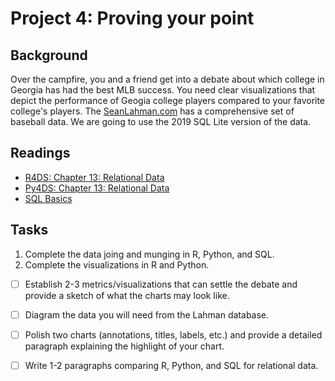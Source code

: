# Project 4: Proving your point

## Background

Over the campfire, you and a friend get into a debate about which college in Georgia has had the best MLB success. You need clear visualizations that depict the performance of Geogia college players compared to your favorite college's players. The [SeanLahman.com](http://www.seanlahman.com/baseball-archive/statistics/) has a comprehensive set of baseball data. We are going to use the 2019 SQL Lite version of the data. 

## Readings

- [R4DS: Chapter 13: Relational Data](http://r4ds.had.co.nz/relational-data.html)
- [Py4DS: Chapter 13: Relational Data](https://byuidatascience.github.io/python4ds/relational-data.html)
- [SQL Basics](https://docs.data.world/documentation/sql/concepts/basic/intro.html)

## Tasks

1. Complete the data joing and munging in R, Python, and SQL.
2. Complete the visualizations in R and Python.

- [ ] Establish 2-3 metrics/visualizations that can settle the debate and provide a sketch of what the charts may look like.
- [ ] Diagram the data you will need from the Lahman database.
- [ ] Polish two charts (annotations, titles, labels, etc.) and provide a detailed paragraph explaining the highlight of your chart.
- [ ] Write 1-2 paragraphs comparing R, Python, and SQL for relational data. 



